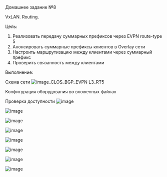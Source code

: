 Домашнее задание №8

VxLAN. Routing.

Цель:
1. Реализовать передачу суммарных префиксов через EVPN route-type 5
2. Анонсировать суммарные префиксы клиентов в Overlay сети
3. Настроить маршрутизацию между клиентами через суммарный префикс
4. Проверить связанность между клиентами
   
Выполнение:

Схема сети
![image_CLOS_BGP_EVPN L3_RT5](https://github.com/aatihonov/OTUS_24/assets/169416214/64912484-9de6-4aaf-a7ef-a1b89969262b)

Конфигурация оборудования
во вложенных файлах 

Проверка доступности
![image](https://github.com/aatihonov/OTUS_24/assets/169416214/04710ce1-a608-41f9-a134-0197cabb569f)

![image](https://github.com/aatihonov/OTUS_24/assets/169416214/b9c10d60-a71e-4a29-b0cc-0130ea1c7bf4)

![image](https://github.com/aatihonov/OTUS_24/assets/169416214/98fc8d6c-ae34-408a-93c5-8b992fb3fb5b)

![image](https://github.com/aatihonov/OTUS_24/assets/169416214/72d47f20-8101-4207-a650-a29c105efa84)

![image](https://github.com/aatihonov/OTUS_24/assets/169416214/4f770724-73e3-4035-83eb-019fb1fee07d)

![image](https://github.com/aatihonov/OTUS_24/assets/169416214/74164658-9636-48d0-b939-da0a3d87f1b3)

![image](https://github.com/aatihonov/OTUS_24/assets/169416214/886975da-b3eb-4323-9f97-aadf355d5751)

![image](https://github.com/aatihonov/OTUS_24/assets/169416214/194f7040-defe-40b6-a11e-e50907956817)






